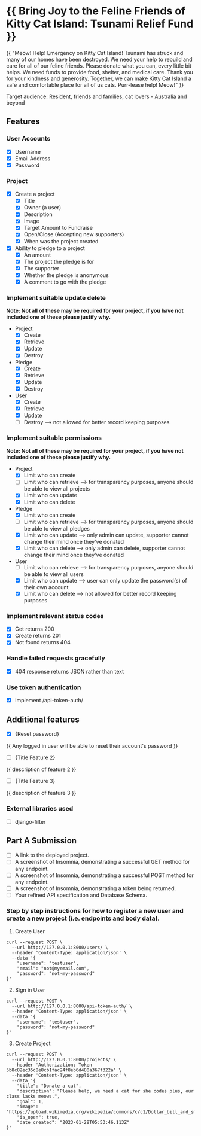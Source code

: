 # {{ Bring Joy to the Feline Friends of Kitty Cat Island: Tsunami Relief Fund }}

{{ "Meow! Help! Emergency on Kitty Cat Island! Tsunami has struck and many of our homes have been destroyed. We need your help to rebuild and care for all of our feline friends. Please donate what you can, every little bit helps. We need funds to provide food, shelter, and medical care. Thank you for your kindness and generosity. Together, we can make Kitty Cat Island a safe and comfortable place for all of us cats. Purr-lease help! Meow!" }}

Target audience: Resident, friends and families, cat lovers - Australia and beyond

## Features

### User Accounts

- [X] Username
- [X] Email Address
- [X] Password

### Project

- [X] Create a project
  - [X] Title
  - [X] Owner (a user)
  - [X] Description
  - [X] Image
  - [X] Target Amount to Fundraise
  - [X] Open/Close (Accepting new supporters)
  - [X] When was the project created
- [X] Ability to pledge to a project
  - [X] An amount
  - [X] The project the pledge is for
  - [X] The supporter
  - [X] Whether the pledge is anonymous
  - [X] A comment to go with the pledge
  
### Implement suitable update delete

**Note: Not all of these may be required for your project, if you have not included one of these please justify why.**

- Project
  - [X] Create
  - [X] Retrieve
  - [X] Update
  - [X] Destroy
- Pledge
  - [X] Create
  - [X] Retrieve
  - [X] Update
  - [X] Destroy
- User
  - [X] Create
  - [X] Retrieve
  - [X] Update
  - [ ] Destroy --> not allowed for better record keeping purposes

### Implement suitable permissions

**Note: Not all of these may be required for your project, if you have not included one of these please justify why.**

- Project
  - [x] Limit who can create
  - [ ] Limit who can retrieve --> for transparency purposes, anyone should be able to view all projects
  - [x] Limit who can update
  - [x] Limit who can delete
- Pledge
  - [x] Limit who can create
  - [ ] Limit who can retrieve --> for transparency purposes, anyone should be able to view all pledges
  - [x] Limit who can update --> only admin can update, supporter cannot change their mind once they've donated
  - [x] Limit who can delete --> only admin can delete, supporter cannot change their mind once they've donated
- User
  - [ ] Limit who can retrieve --> for transparency purposes, anyone should be able to view all users
  - [x] Limit who can update --> user can only update the password(s) of their own account
  - [x] Limit who can delete --> not allowed for better record keeping purposes

### Implement relevant status codes

- [x] Get returns 200
- [x] Create returns 201
- [x] Not found returns 404

### Handle failed requests gracefully 

- [x] 404 response returns JSON rather than text

### Use token authentication

- [X] implement /api-token-auth/

## Additional features

- [X] {Reset password}

{{ Any logged in user will be able to reset their account's password }}

- [ ] {Title Feature 2}

{{ description of feature 2 }}

- [ ] {Title Feature 3}

{{ description of feature 3 }}

### External libraries used

- [ ] django-filter


## Part A Submission

- [ ] A link to the deployed project.
- [ ] A screenshot of Insomnia, demonstrating a successful GET method for any endpoint.
- [ ] A screenshot of Insomnia, demonstrating a successful POST method for any endpoint.
- [ ] A screenshot of Insomnia, demonstrating a token being returned.
- [ ] Your refined API specification and Database Schema.

### Step by step instructions for how to register a new user and create a new project (i.e. endpoints and body data).

1. Create User

```shell
curl --request POST \
  --url http://127.0.0.1:8000/users/ \
  --header 'Content-Type: application/json' \
  --data '{
	"username": "testuser",
	"email": "not@myemail.com",
	"password": "not-my-password"
}'
```

2. Sign in User

```shell
curl --request POST \
  --url http://127.0.0.1:8000/api-token-auth/ \
  --header 'Content-Type: application/json' \
  --data '{
	"username": "testuser",
	"password": "not-my-password"
}'
```

3. Create Project

```shell
curl --request POST \
  --url http://127.0.0.1:8000/projects/ \
  --header 'Authorization: Token 5b8c82ec35c8e8cb1fac24f8eb6d480a367f322a' \
  --header 'Content-Type: application/json' \
  --data '{
	"title": "Donate a cat",
	"description": "Please help, we need a cat for she codes plus, our class lacks meows.",
	"goal": 1,
	"image": "https://upload.wikimedia.org/wikipedia/commons/c/c1/Dollar_bill_and_small_change.jpg",
	"is_open": true,
	"date_created": "2023-01-28T05:53:46.113Z"
}'
```